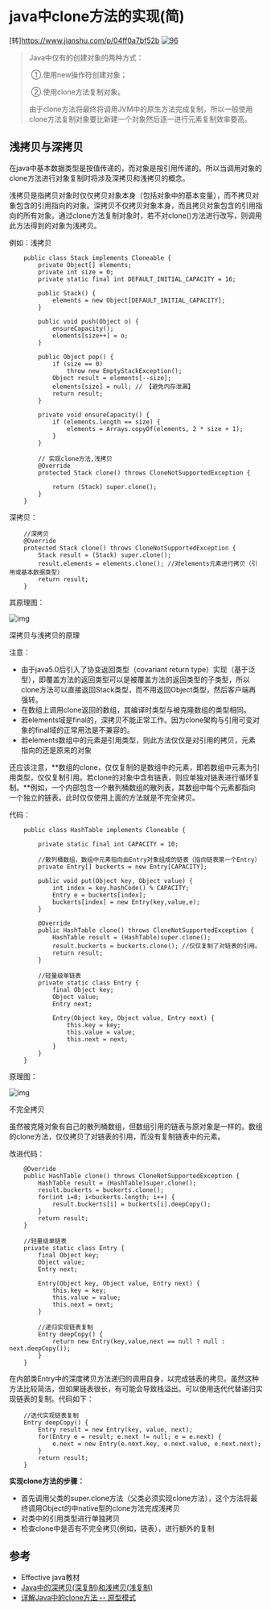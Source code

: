 # java中clone方法的实现(简)

[转]https://www.jianshu.com/p/04ff0a7bf52b
[![96](https://upload.jianshu.io/users/upload_avatars/2959073/e51fa789009a.jpg?imageMogr2/auto-orient/strip|imageView2/1/w/96/h/96)](https://www.jianshu.com/u/68dd1fc81d3f) 

> Java中仅有的创建对象的两种方式：
> 
> ​		①.使用new操作符创建对象；
> 
> ​		②.使用clone方法复制对象。
> 
> 由于clone方法将最终将调用JVM中的原生方法完成复制，所以一般使用clone方法复制对象要比新建一个对象然后逐一进行元素复制效率要高。

## 浅拷贝与深拷贝

在java中基本数据类型是按值传递的，而对象是按引用传递的。所以当调用对象的clone方法进行对象复制时将涉及深拷贝和浅拷贝的概念。

浅拷贝是指拷贝对象时仅仅拷贝对象本身（包括对象中的基本变量），而不拷贝对象包含的引用指向的对象。深拷贝不仅拷贝对象本身，而且拷贝对象包含的引用指向的所有对象。通过clone方法复制对象时，若不对clone()方法进行改写，则调用此方法得到的对象为浅拷贝。

例如：浅拷贝

```
    public class Stack implements Cloneable {
        private Object[] elements;
        private int size = 0;
        private static final int DEFAULT_INITIAL_CAPACITY = 16;

        public Stack() {
            elements = new Object[DEFAULT_INITIAL_CAPACITY];
        }

        public void push(Object o) {
            ensureCapacity();
            elements[size++] = o;
        }

        public Object pop() {
            if (size == 0)
                throw new EmptyStackException();
            Object result = elements[--size];
            elements[size] = null; // 【避免内存泄漏】
            return result;
        }

        private void ensureCapacity() {
            if (elements.length == size) {
                elements = Arrays.copyOf(elements, 2 * size + 1);
            }
        }

        // 实现clone方法,浅拷贝
        @Override
        protected Stack clone() throws CloneNotSupportedException {

            return (Stack) super.clone();
        }
    }
```

深拷贝：

```
    //深拷贝
    @Override
    protected Stack clone() throws CloneNotSupportedException {
        Stack result = (Stack) super.clone();
        result.elements = elements.clone(); //对elements元素进行拷贝（引用或基本数据类型）
        return result;
    }
```

其原理图：





![img](https://upload-images.jianshu.io/upload_images/2959073-a53016746496ba11.png?imageMogr2/auto-orient/strip%7CimageView2/2/w/700/format/webp)

深拷贝与浅拷贝的原理



注意：

- 由于java5.0后引入了协变返回类型（covariant return type）实现（基于泛型），即覆盖方法的返回类型可以是被覆盖方法的返回类型的子类型，所以clone方法可以直接返回Stack类型，而不用返回Object类型，然后客户端再强转。
- 在数组上调用clone返回的数组，其编译时类型与被克隆数组的类型相同。
- 若elements域是final的，深拷贝不能正常工作。因为clone架构与引用可变对象的final域的正常用法是不兼容的。
- 若elements数组中的元素是引用类型，则此方法仅仅是对引用的拷贝，元素指向的还是原来的对象

还应该注意，**数组的clone，仅仅复制的是数组中的元素，即若数组中元素为引用类型，仅仅复制引用。若clone的对象中含有链表，则应单独对链表进行循环复制。**例如，一个内部包含一个散列桶数组的散列表，其数组中每个元素都指向一个独立的链表。此时仅仅使用上面的方法就是不完全拷贝。

代码：

```
    public class HashTable implements Cloneable {

        private static final int CAPACITY = 10;

        //散列桶数组，数组中元素指向由Entry对象组成的链表（指向链表第一个Entry）
        private Entry[] buckerts = new Entry[CAPACITY];

        public void put(Object key, Object value) {
            int index = key.hashCode() % CAPACITY;
            Entry e = buckerts[index];
            buckerts[index] = new Entry(key,value,e);
        }

        @Override
        public HashTable clone() throws CloneNotSupportedException {
            HashTable result = (HashTable)super.clone();
            result.buckerts = buckerts.clone(); //仅仅复制了对链表的引用。
            return result;
        }

        //轻量级单链表
        private static class Entry {
            final Object key;
            Object value;
            Entry next;

            Entry(Object key, Object value, Entry next) {
                this.key = key;
                this.value = value;
                this.next = next;
            }
        }
    }
```

原理图：





![img](https://upload-images.jianshu.io/upload_images/2959073-f28dd721fbfe57e5.png?imageMogr2/auto-orient/strip%7CimageView2/2/w/663/format/webp)

不完全拷贝



虽然被克隆对象有自己的散列桶数组，但数组引用的链表与原对象是一样的。数组的clone方法，仅仅拷贝了对链表的引用，而没有复制链表中的元素。

改进代码：

```
    @Override
    public HashTable clone() throws CloneNotSupportedException {
        HashTable result = (HashTable)super.clone();
        result.buckerts = buckerts.clone();
        for(int i=0; i<buckerts.length; i++) {
            result.buckerts[i] = buckerts[i].deepCopy();
        }
        return result;
    }

    //轻量级单链表
    private static class Entry {
        final Object key;
        Object value;
        Entry next;

        Entry(Object key, Object value, Entry next) {
            this.key = key;
            this.value = value;
            this.next = next;
        }

        //递归实现链表复制
        Entry deepCopy() {
            return new Entry(key,value,next == null ? null : next.deepCopy());
        }
    }
```

在内部类Entry中的深度拷贝方法递归的调用自身，以完成链表的拷贝。虽然这种方法比较简洁，但如果链表很长，有可能会导致栈溢出。可以使用迭代代替递归实现链表的复制。代码如下：

```
    //迭代实现链表复制
    Entry deepCopy() {
        Entry result = new Entry(key, value, next);
        for(Entry e = result; e.next != null; e = e.next) {
            e.next = new Entry(e.next.key, e.next.value, e.next.next);
        }
        return result;
    }
```

**实现clone方法的步骤：**

- 首先调用父类的super.clone方法（父类必须实现clone方法），这个方法将最终调用Object的中native型的clone方法完成浅拷贝
- 对类中的引用类型进行单独拷贝
- 检查clone中是否有不完全拷贝(例如，链表），进行额外的复制

## 参考

- Effective java教材
- [Java中的深拷贝(深复制)和浅拷贝(浅复制)](https://link.jianshu.com/?t=http://www.cnblogs.com/shuaiwhu/archive/2010/12/14/2065088.html)
- [详解Java中的clone方法 -- 原型模式](https://link.jianshu.com/?t=http://blog.csdn.net/zhangjg_blog/article/details/18369201)
